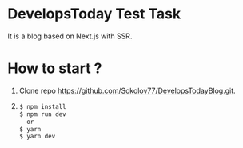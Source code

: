 # DevelopsToday Test Task

It is a blog based on Next.js with SSR.

# How to start ?

1. Clone repo https://github.com/Sokolov77/DevelopsTodayBlog.git.
2. ```sh
   $ npm install
   $ npm run dev
     or
   $ yarn 
   $ yarn dev
    ```
